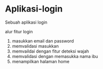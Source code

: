 # Aplikasi-login
Sebuah aplikasi login 

alur fitur login
1. masukkan email dan password
2. memvalidasi masukkan
3. memvaildai dengan fitur deteksi wajah
4. memvalidasi dengan memasukka nama ibu
5. menampilkan halaman home
